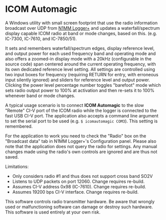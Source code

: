 # ICOM Automagic
A Windows utility with small screen footprint that use the radio information broadcast over 
UDP from [N1MM Logger+](http://www.n1mm.com) and updates a waterfall/spectrum display capable 
ICOM radio at band or mode changes, based on this. (e.g. IC-7300, IC-7610, and IC-7850/51). 

It sets and remembers waterfall/spectrum edges, display reference level, and output power for 
each used frequency band and operating mode and also offers a zoomed-in display mode with a 
20kHz (configurable in the source code) span centered around the current operating frequency, 
with its own dedicated reference level setting. All settings are controlled using two input boxes 
for frequency (requiring RETURN for entry, with erroneous input silently ignored) and sliders 
for reference level and output power. Clicking the power level percentage number toggles "barefoot" 
mode which sets radio output power to 100% at activation and then re-sets it to 100% whenever band or mode changes.

A typical usage scenario is to connect **ICOM Automagic** to the slow "Remote" CI-V port of the 
ICOM radio while the logger is connected to the fast USB CI-V port. The application also accepts a 
command line argument to set the serial port to be used (e.g. `$ icomautomagic COM3`\). This setting is remembered. 

For the application to work you need to check the "Radio" box on the "Broadcast data" tab in N1MM Logger+'s 
Configuration panel. Please also note that the application does not query the radio for settings. Any manual 
changes made using the radio's own controls are ignored and are thus not saved. 

Limitations:

- Only considers radio #1 and thus does not support cross band SO2V
- Listens to UDP packets on port 12060. Change requires re-build.
- Assumes CI-V address 0x98 (IC-7610). Change requires re-build.
- Assumes 19200 bps CI-V interface. Change requires re-build.

This software controls radio transmitter hardware. 
Be aware that wrongly used or malfunctioning software can damage or destroy such hardware. 
This software is used entirely at your own risk.

